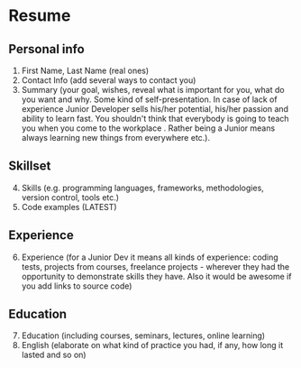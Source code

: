  # Resume 

## Personal info

1. First Name, Last Name (real ones)
2. Contact Info (add several ways to contact you)
3. Summary (your goal, wishes, reveal what is important for you, what do you want and why.
Some kind of self-presentation. In case of lack of experience  Junior Developer sells his/her potential, his/her passion and ability to learn fast. You shouldn't think that everybody is going to teach you when you come to the workplace . Rather being a Junior means always
learning new things from everywhere etc.).

## Skillset

4. Skills (e.g. programming languages, frameworks, methodologies, version control, tools etc.)
5. Code examples (LATEST)

## Experience

6. Experience (for a Junior Dev it means all kinds of experience: coding tests, projects from courses,
freelance projects - wherever they had the opportunity to demonstrate skills they have.
Also it would be awesome if you add links to source code)

## Education

7. Education (including courses, seminars, lectures, online learning)
8. English (elaborate on what kind of practice you had, if any, how long it lasted and so on)
